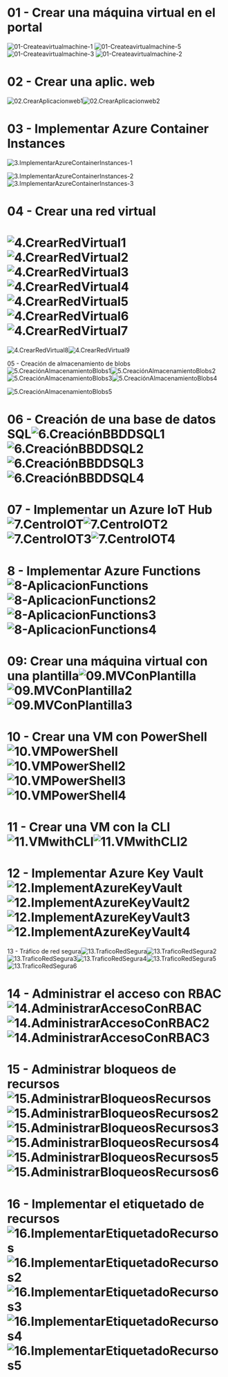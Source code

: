 # 01 - Crear una máquina virtual en el portal



![01-Createavirtualmachine-1](Evidencias/01-Createavirtualmachine-1.jpg)
![01-Createavirtualmachine-5](Evidencias/01-Createavirtualmachine-5.jpg)
![01-Createavirtualmachine-3](Evidencias/01-Createavirtualmachine-3.jpg)
![01-Createavirtualmachine-2](Evidencias/01-Createavirtualmachine-4.jpg)

# 02 - Crear una aplic. web

![02.CrearAplicacionweb1](Evidencias/02.CrearAplicacionweb1.jpg)![02.CrearAplicacionweb2](Evidencias/02.CrearAplicacionweb2.jpg)

# 03 - Implementar Azure Container Instances

![3.ImplementarAzureContainerInstances-1](Evidencias/3.ImplementarAzureContainerInstances-1.jpg)

![3.ImplementarAzureContainerInstances-2](Evidencias/3.ImplementarAzureContainerInstances-2.jpg)![3.ImplementarAzureContainerInstances-3](Evidencias/3.ImplementarAzureContainerInstances-3.jpg)

# 04 - Crear una red virtual

# ![4.CrearRedVirtual1](Evidencias/4.CrearRedVirtual1.jpg)![4.CrearRedVirtual2](Evidencias/4.CrearRedVirtual2.jpg)![4.CrearRedVirtual3](Evidencias/4.CrearRedVirtual3.jpg)![4.CrearRedVirtual4](Evidencias/4.CrearRedVirtual4.jpg)![4.CrearRedVirtual5](Evidencias/4.CrearRedVirtual5.jpg)![4.CrearRedVirtual6](Evidencias/4.CrearRedVirtual6.jpg)![4.CrearRedVirtual7](Evidencias/4.CrearRedVirtual7.jpg)

![4.CrearRedVirtual8](Evidencias/4.CrearRedVirtual8.jpg)![4.CrearRedVirtual9](Evidencias/4.CrearRedVirtual9.jpg)

05 - Creación de almacenamiento de blobs![5.CreaciónAlmacenamientoBlobs1](Evidencias/5.CreaciónAlmacenamientoBlobs1.jpg)![5.CreaciónAlmacenamientoBlobs2](Evidencias/5.CreaciónAlmacenamientoBlobs2.jpg)![5.CreaciónAlmacenamientoBlobs3](Evidencias/5.CreaciónAlmacenamientoBlobs3.jpg)![5.CreaciónAlmacenamientoBlobs4](Evidencias/5.CreaciónAlmacenamientoBlobs4.jpg)

![5.CreaciónAlmacenamientoBlobs5](Evidencias/5.CreaciónAlmacenamientoBlobs5.jpg)

# 06 - Creación de una base de datos SQL![6.CreaciónBBDDSQL1](Evidencias/6.CreaciónBBDDSQL1.jpg)![6.CreaciónBBDDSQL2](Evidencias/6.CreaciónBBDDSQL2.jpg)![6.CreaciónBBDDSQL3](Evidencias/6.CreaciónBBDDSQL3.jpg)![6.CreaciónBBDDSQL4](Evidencias/6.CreaciónBBDDSQL4.jpg)





# 07 - Implementar un Azure IoT Hub![7.CentroIOT](Evidencias/7.CentroIOT.jpg)![7.CentroIOT2](Evidencias/7.CentroIOT2.jpg)![7.CentroIOT3](Evidencias/7.CentroIOT3.jpg)![7.CentroIOT4](Evidencias/7.CentroIOT4.jpg)

# 8 - Implementar Azure Functions![8-AplicacionFunctions](Evidencias/8-AplicacionFunctions.jpg)![8-AplicacionFunctions2](Evidencias/8-AplicacionFunctions2.jpg)![8-AplicacionFunctions3](Evidencias/8-AplicacionFunctions3.jpg)![8-AplicacionFunctions4](Evidencias/8-AplicacionFunctions4.jpg)

# 09: Crear una máquina virtual con una plantilla![09.MVConPlantilla](Evidencias/09.MVConPlantilla.jpg)![09.MVConPlantilla2](Evidencias/09.MVConPlantilla2.jpg)![09.MVConPlantilla3](Evidencias/09.MVConPlantilla3.jpg)

# 10 - Crear una VM con PowerShell![10.VMPowerShell](Evidencias/10.VMPowerShell.jpg)![10.VMPowerShell2](Evidencias/10.VMPowerShell2.jpg)![10.VMPowerShell3](Evidencias/10.VMPowerShell3.jpg)![10.VMPowerShell4](Evidencias/10.VMPowerShell4.jpg)

# 11 - Crear una VM con la CLI![11.VMwithCLI](Evidencias/11.VMwithCLI.jpg)![11.VMwithCLI2](Evidencias/11.VMwithCLI2.jpg)

# 12 - Implementar Azure Key Vault![12.ImplementAzureKeyVault](Evidencias/12.ImplementAzureKeyVault.jpg)![12.ImplementAzureKeyVault2](Evidencias/12.ImplementAzureKeyVault2.jpg)![12.ImplementAzureKeyVault3](Evidencias/12.ImplementAzureKeyVault3.jpg)![12.ImplementAzureKeyVault4](Evidencias/12.ImplementAzureKeyVault4.jpg)

13 - Tráfico de red segura![13.TraficoRedSegura](Evidencias/13.TraficoRedSegura.jpg)![13.TraficoRedSegura2](Evidencias/13.TraficoRedSegura2.jpg)![13.TraficoRedSegura3](Evidencias/13.TraficoRedSegura3.jpg)![13.TraficoRedSegura4](Evidencias/13.TraficoRedSegura4.jpg)![13.TraficoRedSegura5](Evidencias/13.TraficoRedSegura5.jpg)![13.TraficoRedSegura6](Evidencias/13.TraficoRedSegura6.jpg)

# 14 - Administrar el acceso con RBAC![14.AdministrarAccesoConRBAC](Evidencias/14.AdministrarAccesoConRBAC.jpg)![14.AdministrarAccesoConRBAC2](Evidencias/14.AdministrarAccesoConRBAC2.jpg)![14.AdministrarAccesoConRBAC3](Evidencias/14.AdministrarAccesoConRBAC3.jpg)

# 15 - Administrar bloqueos de recursos![15.AdministrarBloqueosRecursos](Evidencias/15.AdministrarBloqueosRecursos.jpg)![15.AdministrarBloqueosRecursos2](Evidencias/15.AdministrarBloqueosRecursos2.jpg)![15.AdministrarBloqueosRecursos3](Evidencias/15.AdministrarBloqueosRecursos3.jpg)![15.AdministrarBloqueosRecursos4](Evidencias/15.AdministrarBloqueosRecursos4.jpg)![15.AdministrarBloqueosRecursos5](Evidencias/15.AdministrarBloqueosRecursos5.jpg)![15.AdministrarBloqueosRecursos6](Evidencias/15.AdministrarBloqueosRecursos6.jpg)

# 16 - Implementar el etiquetado de recursos![16.ImplementarEtiquetadoRecursos](Evidencias/16.ImplementarEtiquetadoRecursos.jpg)![16.ImplementarEtiquetadoRecursos2](Evidencias\16.ImplementarEtiquetadoRecursos2.jpg)![16.ImplementarEtiquetadoRecursos3](Evidencias\16.ImplementarEtiquetadoRecursos3.jpg)![16.ImplementarEtiquetadoRecursos4](Evidencias/16.ImplementarEtiquetadoRecursos4.jpg)![16.ImplementarEtiquetadoRecursos5](Evidencias/16.ImplementarEtiquetadoRecursos5.jpg)
